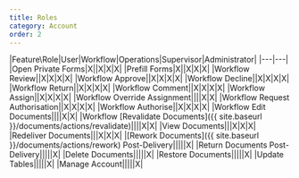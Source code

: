 ```yaml
---
title: Roles
category: Account
order: 2
---
```


|Feature\Role|User|Workflow|Operations|Supervisor|Administrator|
|---|---|
|Open Private Forms|X||X|X|X|
|Prefill Forms|X||X|X|X|
|Workflow Review||X|X|X|X|
|Workflow Approve||X|X|X|X|
|Workflow Decline||X|X|X|X|
|Workflow Return||X|X|X|X|
|Workflow Comment||X|X|X|X|
|Workflow Assign||X|X|X|X|
|Workflow Override Assignment||||X|X|
|Workflow Request Authorisation||X|X|X|X|
|Workflow Authorise||X|X|X|X|
|Workflow Edit Documents||||X|X|
|Workflow [Revalidate Documents]({{ site.baseurl }}/documents/actions/revalidate)||||X|X|
|View Documents|||X|X|X|
|Redeliver Documents|||X|X|X|
|[Rework Documents]({{ site.baseurl }}/documents/actions/rework) Post-Delivery|||||X|
|Return Documents Post-Delivery|||||X|
|Delete Documents|||||X|
|Restore Documents|||||X|
|Update Tables|||||X|
|Manage Account|||||X|
